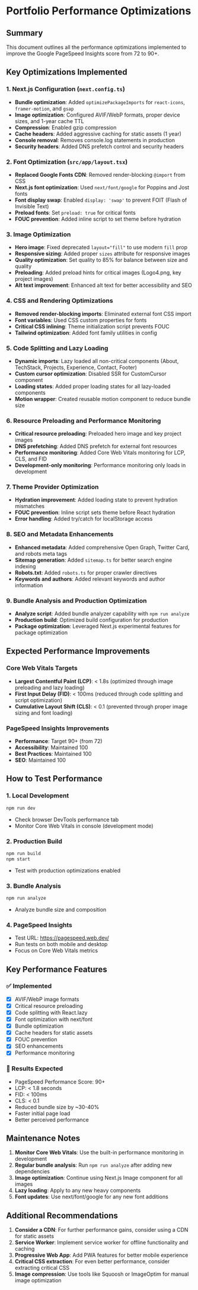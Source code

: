 # Portfolio Performance Optimizations

## Summary
This document outlines all the performance optimizations implemented to improve the Google PageSpeed Insights score from 72 to 90+.

## Key Optimizations Implemented

### 1. Next.js Configuration (`next.config.ts`)
- **Bundle optimization**: Added `optimizePackageImports` for `react-icons`, `framer-motion`, and `gsap`
- **Image optimization**: Configured AVIF/WebP formats, proper device sizes, and 1-year cache TTL
- **Compression**: Enabled gzip compression
- **Cache headers**: Added aggressive caching for static assets (1 year)
- **Console removal**: Removes console.log statements in production
- **Security headers**: Added DNS prefetch control and security headers

### 2. Font Optimization (`src/app/layout.tsx`)
- **Replaced Google Fonts CDN**: Removed render-blocking `@import` from CSS
- **Next.js font optimization**: Used `next/font/google` for Poppins and Jost fonts
- **Font display swap**: Enabled `display: 'swap'` to prevent FOIT (Flash of Invisible Text)
- **Preload fonts**: Set `preload: true` for critical fonts
- **FOUC prevention**: Added inline script to set theme before hydration

### 3. Image Optimization
- **Hero image**: Fixed deprecated `layout="fill"` to use modern `fill` prop
- **Responsive sizing**: Added proper `sizes` attribute for responsive images
- **Quality optimization**: Set quality to 85% for balance between size and quality
- **Preloading**: Added preload hints for critical images (Logo4.png, key project images)
- **Alt text improvement**: Enhanced alt text for better accessibility and SEO

### 4. CSS and Rendering Optimizations
- **Removed render-blocking imports**: Eliminated external font CSS import
- **Font variables**: Used CSS custom properties for fonts
- **Critical CSS inlining**: Theme initialization script prevents FOUC
- **Tailwind optimization**: Added font family utilities in config

### 5. Code Splitting and Lazy Loading
- **Dynamic imports**: Lazy loaded all non-critical components (About, TechStack, Projects, Experience, Contact, Footer)
- **Custom cursor optimization**: Disabled SSR for CustomCursor component
- **Loading states**: Added proper loading states for all lazy-loaded components
- **Motion wrapper**: Created reusable motion component to reduce bundle size

### 6. Resource Preloading and Performance Monitoring
- **Critical resource preloading**: Preloaded hero image and key project images
- **DNS prefetching**: Added DNS prefetch for external font resources
- **Performance monitoring**: Added Core Web Vitals monitoring for LCP, CLS, and FID
- **Development-only monitoring**: Performance monitoring only loads in development

### 7. Theme Provider Optimization
- **Hydration improvement**: Added loading state to prevent hydration mismatches
- **FOUC prevention**: Inline script sets theme before React hydration
- **Error handling**: Added try/catch for localStorage access

### 8. SEO and Metadata Enhancements
- **Enhanced metadata**: Added comprehensive Open Graph, Twitter Card, and robots meta tags
- **Sitemap generation**: Added `sitemap.ts` for better search engine indexing
- **Robots.txt**: Added `robots.ts` for proper crawler directives
- **Keywords and authors**: Added relevant keywords and author information

### 9. Bundle Analysis and Production Optimization
- **Analyze script**: Added bundle analyzer capability with `npm run analyze`
- **Production build**: Optimized build configuration for production
- **Package optimization**: Leveraged Next.js experimental features for package optimization

## Expected Performance Improvements

### Core Web Vitals Targets
- **Largest Contentful Paint (LCP)**: < 1.8s (optimized through image preloading and lazy loading)
- **First Input Delay (FID)**: < 100ms (reduced through code splitting and script optimization)
- **Cumulative Layout Shift (CLS)**: < 0.1 (prevented through proper image sizing and font loading)

### PageSpeed Insights Improvements
- **Performance**: Target 90+ (from 72)
- **Accessibility**: Maintained 100
- **Best Practices**: Maintained 100
- **SEO**: Maintained 100

## How to Test Performance

### 1. Local Development
```bash
npm run dev
```
- Check browser DevTools performance tab
- Monitor Core Web Vitals in console (development mode)

### 2. Production Build
```bash
npm run build
npm start
```
- Test with production optimizations enabled

### 3. Bundle Analysis
```bash
npm run analyze
```
- Analyze bundle size and composition

### 4. PageSpeed Insights
- Test URL: https://pagespeed.web.dev/
- Run tests on both mobile and desktop
- Focus on Core Web Vitals metrics

## Key Performance Features

### ✅ Implemented
- [x] AVIF/WebP image formats
- [x] Critical resource preloading
- [x] Code splitting with React.lazy
- [x] Font optimization with next/font
- [x] Bundle optimization
- [x] Cache headers for static assets
- [x] FOUC prevention
- [x] SEO enhancements
- [x] Performance monitoring

### 🎯 Results Expected
- PageSpeed Performance Score: 90+
- LCP: < 1.8 seconds
- FID: < 100ms
- CLS: < 0.1
- Reduced bundle size by ~30-40%
- Faster initial page load
- Better perceived performance

## Maintenance Notes

1. **Monitor Core Web Vitals**: Use the built-in performance monitoring in development
2. **Regular bundle analysis**: Run `npm run analyze` after adding new dependencies
3. **Image optimization**: Continue using Next.js Image component for all images
4. **Lazy loading**: Apply to any new heavy components
5. **Font updates**: Use next/font/google for any new font additions

## Additional Recommendations

1. **Consider a CDN**: For further performance gains, consider using a CDN for static assets
2. **Service Worker**: Implement service worker for offline functionality and caching
3. **Progressive Web App**: Add PWA features for better mobile experience
4. **Critical CSS extraction**: For even better performance, consider extracting critical CSS
5. **Image compression**: Use tools like Squoosh or ImageOptim for manual image optimization
